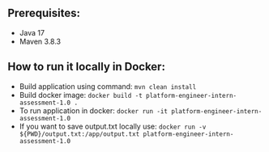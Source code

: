 ## Prerequisites:
* Java 17
* Maven 3.8.3

## How to run it locally in Docker:
* Build application using command: `mvn clean install`
* Build docker image: `docker build -t platform-engineer-intern-assessment-1.0 .`
* To run application in docker: `docker run -it platform-engineer-intern-assessment-1.0`
* If you want to save output.txt locally use: `docker run -v ${PWD}/output.txt:/app/output.txt platform-engineer-intern-assessment-1.0`
